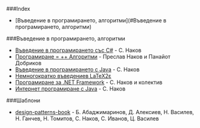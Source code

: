 ###Index
* [Въведение в програмирането, алгоритми](#Въведение в програмирането, алгоритми)


###Въведение в програмирането, алгоритми
* [Въведение в програмирането със С#](http://www.introprogramming.info/wp-content/uploads/2011/07/Intro-CSharp-Book-1.00.pdf) -  С. Наков
* [Програмиране = ++ Алгоритми](http://www.programirane.org/2013/02/free-download-algo-book-nakov-dobrikov/) - Преслав Наков и Панайот Добриков
* [Въведение в програмирането с Java](http://www.introprogramming.info/intro-java-book/read-online/) - С. Наков 
* [Немногократко въведениев LaTeX2ε](http://www.ctan.org/tex-archive/info/lshort/bulgarian)
* [Програмиране за .NET Framework](http://www.devbg.org/dotnetbook/) - С. Наков и колектив
* [Интернет програмиране с Java](http://www.nakov.com/books/inetjava/index.html) - С. Наков

###Шаблони
* [design-patterns-book](https://code.google.com/p/design-patterns-book/) - Б. Абаджимаринов, Д. Алексиев, Н. Василев, Н. Ганчев, Н. Томитов, С. Наков, С. Иванов, Ц. Василев


